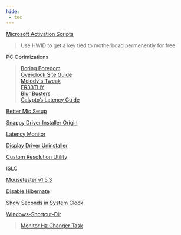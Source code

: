 ```yaml
---
hide:
 - toc
---
```


[Microsoft Activation Scripts](https://github.com/massgravel/microsoft-activation-scripts)
>Use HWID to get a key tied to motherboad permenently for free

PC Oprimizations
>[Boring Boredom](https://github.com/boringboredom/pc-optimization-hub)<br>
[Overclock Site Guide](https://www.overclock.net/threads/gaming-and-mouse-response-bios-optimization-guide-for-modern-pc-hardware.1433882/)<br>
[Melody's Tweak](https://sites.google.com/view/melodystweaks/basictweaks#h.7fhhmr5naoq0)<br>
[FR33THY](https://www.youtube.com/@fr33thy)<br>
[Blur Busters](https://forums.blurbusters.com/index.php?sid=739f751405ce888661893b74bedbdbed)<br>
[Calypto’s Latency Guide](https://docs.google.com/document/d/1c2-lUJq74wuYK1WrA_bIvgb89dUN0sj8-hO3vqmrau4/edit)

[Better Mic Setup](https://www.youtube.com/watch?v=fnk0au1rt1i)

[Snappy Driver Installer Origin](https://www.snappy-driver-installer.org/)

[Latency Monitor](https://www.resplendence.com/latencymon)

[Display Driver Uninstaller](https://www.guru3d.com/files-details/display-driver-uninstaller-download.html)

[Custom Resolution Utility](https://www.monitortests.com/forum/thread-custom-resolution-utility-cru)

[ISLC](https://www.wagnardsoft.com/forums/viewtopic.php?t=3775)

[Mousetester v1.5.3](https://www.overclock.net/threads/mousetester-software-reloaded.1590569/)

[Disable Hibernate](https://docs.microsoft.com/en-us/troubleshoot/windows-client/deployment/disable-and-re-enable-hibernation)

[Show Seconds in System Clock](https://www.howtogeek.com/wp-content/uploads/2017/09/show-seconds-in-system-clock-hacks.zip)

[Windows-Shortcut-Dir](https://superuser.com/questions/217504/is-there-a-list-of-windows-special-directories-shortcuts-like-temp)

> [Monitor Hz Changer Task](https://gaming.stackexchange.com/questions/148651/how-can-i-set-the-resolution-and-refresh-rate-when-the-game-starts)